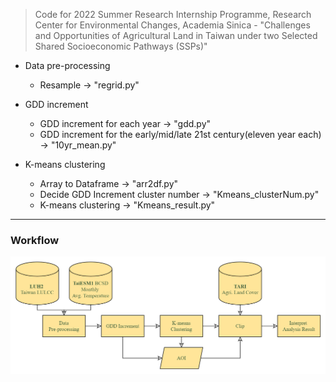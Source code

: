 > Code for 2022 Summer Research Internship Programme, Research Center for Environmental Changes, Academia Sinica - "Challenges and Opportunities of Agricultural Land in Taiwan under two Selected Shared Socioeconomic Pathways (SSPs)"

- Data pre-processing
  - Resample -> "regrid.py"

- GDD increment
  - GDD increment for each year -> "gdd.py"
  - GDD increment for the early/mid/late 21st century(eleven year each) -> "10yr_mean.py"

- K-means clustering
  - Array to Dataframe -> "arr2df.py"
  - Decide GDD Increment cluster number -> "Kmeans_clusterNum.py"
  - K-means clustering -> "Kmeans_result.py"

---
### Workflow
![image](workflow.png)
